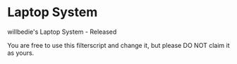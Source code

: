 # Laptop System
willbedie's Laptop System - Released

You are free to use this filterscript and change it, but please DO NOT claim it as yours.
